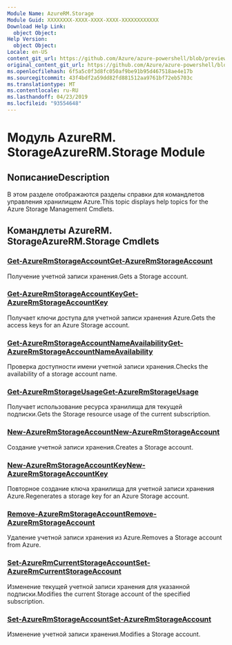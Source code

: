 ```yaml
---
Module Name: AzureRM.Storage
Module Guid: XXXXXXXX-XXXX-XXXX-XXXX-XXXXXXXXXXXX
Download Help Link:
  object Object: 
Help Version:
  object Object: 
Locale: en-US
content_git_url: https://github.com/Azure/azure-powershell/blob/preview/src/ResourceManager/Storage/Stack/Commands.Management.Storage/help/AzureRM.Storage.md
original_content_git_url: https://github.com/Azure/azure-powershell/blob/preview/src/ResourceManager/Storage/Stack/Commands.Management.Storage/help/AzureRM.Storage.md
ms.openlocfilehash: 6f5a5c0f3d8fc050af9be91b95d467518ae4e17b
ms.sourcegitcommit: 43f4bdf2a59dd82fd881512aa9761bf72eb5703c
ms.translationtype: MT
ms.contentlocale: ru-RU
ms.lasthandoff: 04/23/2019
ms.locfileid: "93554648"
---
```

# <span data-ttu-id="856f9-101">Модуль AzureRM. Storage</span><span class="sxs-lookup"><span data-stu-id="856f9-101">AzureRM.Storage Module</span></span>
## <span data-ttu-id="856f9-102">Nописание</span><span class="sxs-lookup"><span data-stu-id="856f9-102">Description</span></span>
<span data-ttu-id="856f9-103">В этом разделе отображаются разделы справки для командлетов управления хранилищем Azure.</span><span class="sxs-lookup"><span data-stu-id="856f9-103">This topic displays help topics for the Azure Storage Management Cmdlets.</span></span>

## <span data-ttu-id="856f9-104">Командлеты AzureRM. Storage</span><span class="sxs-lookup"><span data-stu-id="856f9-104">AzureRM.Storage Cmdlets</span></span>
### [<span data-ttu-id="856f9-105">Get-AzureRmStorageAccount</span><span class="sxs-lookup"><span data-stu-id="856f9-105">Get-AzureRmStorageAccount</span></span>](Get-AzureRmStorageAccount.md)
<span data-ttu-id="856f9-106">Получение учетной записи хранения.</span><span class="sxs-lookup"><span data-stu-id="856f9-106">Gets a Storage account.</span></span>

### [<span data-ttu-id="856f9-107">Get-AzureRmStorageAccountKey</span><span class="sxs-lookup"><span data-stu-id="856f9-107">Get-AzureRmStorageAccountKey</span></span>](Get-AzureRmStorageAccountKey.md)
<span data-ttu-id="856f9-108">Получает ключи доступа для учетной записи хранения Azure.</span><span class="sxs-lookup"><span data-stu-id="856f9-108">Gets the access keys for an Azure Storage account.</span></span>

### [<span data-ttu-id="856f9-109">Get-AzureRmStorageAccountNameAvailability</span><span class="sxs-lookup"><span data-stu-id="856f9-109">Get-AzureRmStorageAccountNameAvailability</span></span>](Get-AzureRmStorageAccountNameAvailability.md)
<span data-ttu-id="856f9-110">Проверка доступности имени учетной записи хранения.</span><span class="sxs-lookup"><span data-stu-id="856f9-110">Checks the availability of a storage account name.</span></span>

### [<span data-ttu-id="856f9-111">Get-AzureRmStorageUsage</span><span class="sxs-lookup"><span data-stu-id="856f9-111">Get-AzureRmStorageUsage</span></span>](Get-AzureRmStorageUsage.md)
<span data-ttu-id="856f9-112">Получает использование ресурса хранилища для текущей подписки.</span><span class="sxs-lookup"><span data-stu-id="856f9-112">Gets the Storage resource usage of the current subscription.</span></span>

### [<span data-ttu-id="856f9-113">New-AzureRmStorageAccount</span><span class="sxs-lookup"><span data-stu-id="856f9-113">New-AzureRmStorageAccount</span></span>](New-AzureRmStorageAccount.md)
<span data-ttu-id="856f9-114">Создание учетной записи хранения.</span><span class="sxs-lookup"><span data-stu-id="856f9-114">Creates a Storage account.</span></span>

### [<span data-ttu-id="856f9-115">New-AzureRmStorageAccountKey</span><span class="sxs-lookup"><span data-stu-id="856f9-115">New-AzureRmStorageAccountKey</span></span>](New-AzureRmStorageAccountKey.md)
<span data-ttu-id="856f9-116">Повторное создание ключа хранилища для учетной записи хранения Azure.</span><span class="sxs-lookup"><span data-stu-id="856f9-116">Regenerates a storage key for an Azure Storage account.</span></span>

### [<span data-ttu-id="856f9-117">Remove-AzureRmStorageAccount</span><span class="sxs-lookup"><span data-stu-id="856f9-117">Remove-AzureRmStorageAccount</span></span>](Remove-AzureRmStorageAccount.md)
<span data-ttu-id="856f9-118">Удаление учетной записи хранения из Azure.</span><span class="sxs-lookup"><span data-stu-id="856f9-118">Removes a Storage account from Azure.</span></span>

### [<span data-ttu-id="856f9-119">Set-AzureRmCurrentStorageAccount</span><span class="sxs-lookup"><span data-stu-id="856f9-119">Set-AzureRmCurrentStorageAccount</span></span>](Set-AzureRmCurrentStorageAccount.md)
<span data-ttu-id="856f9-120">Изменение текущей учетной записи хранения для указанной подписки.</span><span class="sxs-lookup"><span data-stu-id="856f9-120">Modifies the current Storage account of the specified subscription.</span></span>

### [<span data-ttu-id="856f9-121">Set-AzureRmStorageAccount</span><span class="sxs-lookup"><span data-stu-id="856f9-121">Set-AzureRmStorageAccount</span></span>](Set-AzureRmStorageAccount.md)
<span data-ttu-id="856f9-122">Изменение учетной записи хранения.</span><span class="sxs-lookup"><span data-stu-id="856f9-122">Modifies a Storage account.</span></span>

